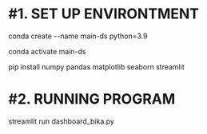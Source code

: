 #1. SET UP ENVIRONTMENT
=======================

conda create --name main-ds python=3.9

conda activate main-ds

pip install numpy pandas matplotlib seaborn streamlit

#2. RUNNING PROGRAM
===================

streamlit run dashboard_bika.py
